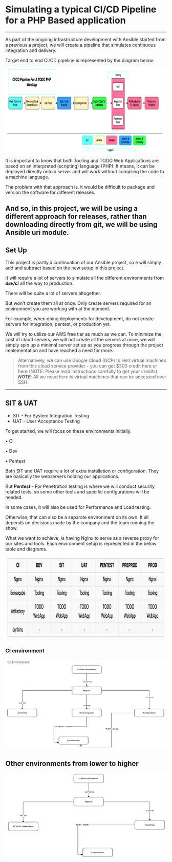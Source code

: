 # Simulating a typical CI/CD Pipeline for a PHP Based application
---

As part of the ongoing infrastructure development with Ansible started from a previous a project, we will create a pipeline that simulates continuous integration and delivery. 

Target end to end CI/CD pipeline is represented by the diagram below. 

![1](images/2.png)

It is important to know that both Tooling and TODO Web Applications are based on an interpreted (scripting) language (PHP). 
It means, it can be deployed directly onto a server and will work without compiling the code to a machine language.

The problem with that approach is, it would be difficult to package and version the software for different releases. 

And so, in this project, we will be using a different approach for releases, rather than downloading directly from git, we will be using Ansible uri module.
---

## Set Up

This project is partly a continuation of our Ansible project, so e will simply add and subtract based on the new setup in this project. 

It will require a lot of servers to simulate all the different environments from ***dev/ci*** all the way to production. 

There will be quite a lot of servers altogether.

But won't create them all at once. Only create servers required for an environment you are working with at the moment.

For example, when doing deployments for development, do not create servers for integration, pentest, or production yet.

We will try to utilize our AWS free tier as much as we can. To minimize the cost of cloud servers, we will not create all the servers at once, we will simply spin up a minimal server set up as you progress through the project implementation and have reached a need for more. 

> Alternatively, we can use Google Cloud (GCP) to rent virtual machines from this cloud service provider - you can get $300 credit here or here (NOTE: Please read instructions carefully to get your credits)  ***NOTE***: All we need here is virtual machines that can be accessed over SSH.
---

## SIT & UAT

* SIT - For System Integration Testing 
* UAT - User Acceptance Testing 

To get started, we will focus on these environments initially.

• Ci 

• Dev

• Pentest

Both SIT and UAT require a lot of extra installation or configuration. They are basically the webservers holding our applications. 

But ***Pentest*** - For Penetration testing is where we will conduct security related tests, so some other tools and specific configurations will be needed. 

In some cases, it will also be used for Performance and Load testing. 

Otherwise, that can also be a separate environment on its own. It all depends on decisions made by the company and the team running the show.

What we want to achieve, is having Nginx to serve as a reverse proxy for our sites and tools. Each environment setup is represented in the below table and diagrams.

![2](images/4.png)

### CI environment

![4](images/5.png)

## Other environments from lower to higher

![3](images/6.png)
